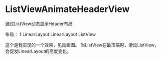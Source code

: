 # ListViewAnimateHeaderView
通过ListView动态显示Header布局

布局：
  1.LinearLayout
      LinearLayout
      ListView

这个是我实现的一个效果，见动画图。
当ListView在最顶端时，滑动ListView，会促发LinearLayout的高度变化。
